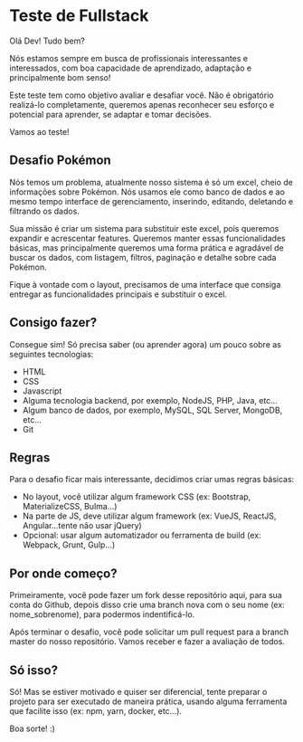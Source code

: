 # Teste de Fullstack

Olá Dev!  Tudo bem?

Nós estamos sempre em busca de profissionais interessantes e interessados, com boa capacidade de aprendizado, adaptação e principalmente bom senso!

Este teste tem como objetivo avaliar e desafiar você. Não é obrigatório realizá-lo completamente, queremos apenas reconhecer seu esforço e potencial para aprender, se adaptar e tomar decisões.

Vamos ao teste!

## Desafio Pokémon

Nós temos um problema, atualmente nosso sistema é só um excel, cheio de informações sobre Pokémon. Nós usamos ele como banco de dados e ao mesmo tempo interface de gerenciamento, inserindo, editando, deletando e filtrando os dados.

Sua missão é criar um sistema para substituir este excel, pois queremos expandir e acrescentar features. Queremos manter essas funcionalidades básicas, mas principalmente queremos uma forma prática e agradável de buscar os dados, com listagem, filtros, paginação e detalhe sobre cada Pokémon.

Fique à vontade com o layout, precisamos de uma interface que consiga entregar as funcionalidades principais e substituir o excel.


## Consigo fazer?

Consegue sim! Só precisa saber (ou aprender agora) um pouco sobre as seguintes tecnologias:
- HTML
- CSS 
- Javascript
- Alguma tecnologia backend, por exemplo, NodeJS, PHP, Java, etc...
- Algum banco de dados, por exemplo, MySQL, SQL Server, MongoDB, etc...
- Git


## Regras

Para o desafio ficar mais interessante, decidimos criar umas regras básicas:
- No layout, você utilizar algum framework CSS (ex: Bootstrap, MaterializeCSS, Bulma...)
- Na parte de JS, deve utilizar algum framework (ex: VueJS, ReactJS, Angular...tente não usar jQuery)
- Opcional: usar algum automatizador ou ferramenta de build (ex: Webpack, Grunt, Gulp...)

## Por onde começo?

Primeiramente, você pode fazer um fork desse repositório aqui, para sua conta do Github, depois disso crie uma branch nova com o seu nome (ex: nome_sobrenome), para podermos indentificá-lo.

Após terminar o desafio, você pode solicitar um pull request para a branch master do nosso repositório. Vamos receber e fazer a avaliação de todos.

## Só isso?

Só! Mas se estiver motivado e quiser ser diferencial, tente preparar o projeto para ser executado de maneira prática, usando alguma ferramenta que facilite isso (ex: npm, yarn, docker, etc...). 

Boa sorte! :)
